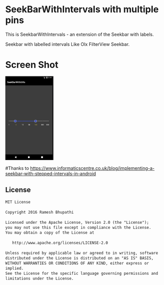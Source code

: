 
# SeekBarWithIntervals with multiple pins
This is SeekbarWithIntervals - an extension of the Seekbar with labels.

Seekbar with labelled intervals  Like Olx FilterView Seekbar.
 
# Screen Shot
<img src="first.png" width="30%"/>

#Thanks to
https://www.informaticscentre.co.uk/blog/implementing-a-seekbar-with-stepped-intervals-in-android

## License
```
MIT License

Copyright 2016 Ramesh Bhupathi

Licensed under the Apache License, Version 2.0 (the "License");
you may not use this file except in compliance with the License.
You may obtain a copy of the License at

   http://www.apache.org/licenses/LICENSE-2.0

Unless required by applicable law or agreed to in writing, software
distributed under the License is distributed on an "AS IS" BASIS,
WITHOUT WARRANTIES OR CONDITIONS OF ANY KIND, either express or implied.
See the License for the specific language governing permissions and
limitations under the License.
